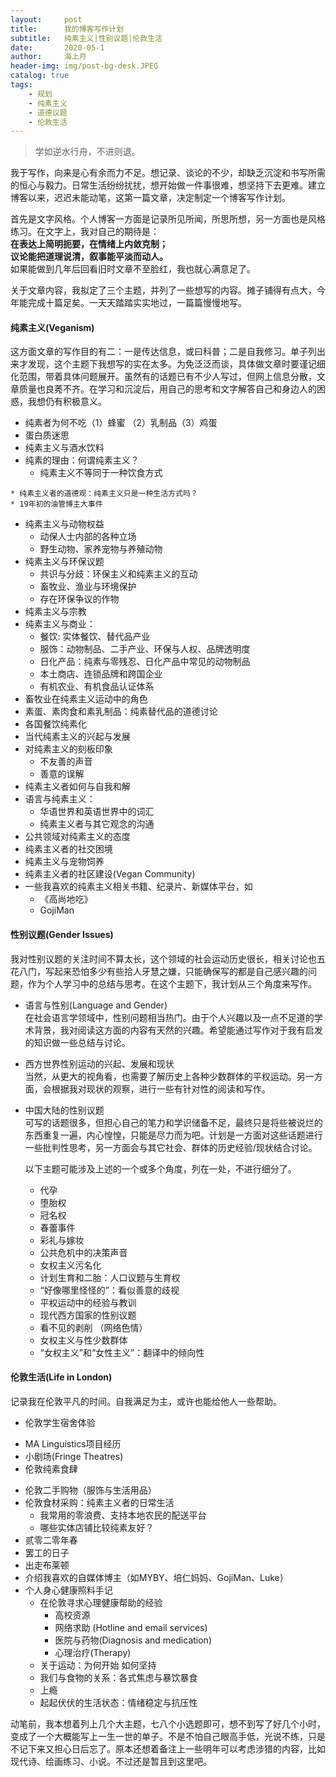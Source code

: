 ```yaml
---
layout:     post
title:      我的博客写作计划
subtitle:   纯素主义|性别议题|伦敦生活
date:       2020-05-1
author:     海上月
header-img: img/post-bg-desk.JPEG
catalog: true
tags:
    - 规划
    - 纯素主义
    - 道德议题
    - 伦敦生活
---
```

> 学如逆水行舟，不进则退。  

我于写作，向来是心有余而力不足。想记录、谈论的不少，却缺乏沉淀和书写所需的恒心与毅力。日常生活纷纷扰扰，想开始做一件事很难，想坚持下去更难。建立博客以来，迟迟未能动笔，这第一篇文章，决定制定一个博客写作计划。

首先是文字风格。个人博客一方面是记录所见所闻，所思所想，另一方面也是风格练习。在文字上，我对自己的期待是：  
	**在表达上简明扼要，在情绪上内敛克制；  
	议论能把道理说清，叙事能平淡而动人。**  
如果能做到几年后回看旧时文章不至脸红，我也就心满意足了。

关于文章内容，我拟定了三个主题，并列了一些想写的内容。摊子铺得有点大，今年能完成十篇足矣。一天天踏踏实实地过，一篇篇慢慢地写。

#### **纯素主义(Veganism)**  
这方面文章的写作目的有二：一是传达信息，或曰科普；二是自我修习。单子列出来才发现，这个主题下我想写的实在太多。为免泛泛而谈，具体做文章时要谨记细化范围，带着具体问题展开。虽然有的话题已有不少人写过，但网上信息分散，文章质量也良莠不齐。在学习和沉淀后，用自己的思考和文字解答自己和身边人的困惑，我想仍有积极意义。

* 纯素者为何不吃（1）蜂蜜 （2）乳制品（3）鸡蛋
* 蛋白质迷思
* 纯素主义与酒水饮料
* 纯素的理由：何谓纯素主义？
	* 纯素主义不等同于一种饮食方式 
<!-- 饮食只是纯素主义的一个方面，但在生活中，人们常常混淆纯素主义和植物性饮食这两个概念。同时，绝大部分介绍纯素主义的文章中，作者会将纯素主义者与采取蛋/奶素、鱼素、生机饮食(raw vegan)等饮食方式的人士并列讨论。有一种常见的观念认为，纯素者践行纯素主义有健康、环保和道德伦理三种动机。这种观念的形成也是将纯素主义等同于饮食方式的认知所导致的。--> 
	* 纯素主义者的道德观：纯素主义只是一种生活方式吗？
	* 19年初的油管博主大事件
* 纯素主义与动物权益
	* 动保人士内部的各种立场
	* 野生动物、家养宠物与养殖动物
* 纯素主义与环保议题
	* 共识与分歧：环保主义和纯素主义的互动
	* 畜牧业、渔业与环境保护
	* 存在环保争议的作物
* 纯素主义与宗教
* 纯素主义与商业：
	* 餐饮: 实体餐饮、替代品产业
	* 服饰：动物制品、二手产业、环保与人权、品牌透明度
	* 日化产品：纯素与零残忍、日化产品中常见的动物制品
	* 本土商店、连锁品牌和跨国企业
	* 有机农业、有机食品认证体系
* 畜牧业在纯素主义运动中的角色
* 素蛋、素肉食和素乳制品：纯素替代品的道德讨论   
* 各国餐饮纯素化
* 当代纯素主义的兴起与发展
* 对纯素主义的刻板印象
	* 不友善的声音
	* 善意的误解
* 纯素主义者如何与自我和解 
* 语言与纯素主义：
	* 华语世界和英语世界中的词汇
	* 纯素主义者与其它观念的沟通
* 公共领域对纯素主义的态度 
* 纯素主义者的社交困境
* 纯素主义与宠物饲养
* 纯素主义者的社区建设(Vegan Community)
* 一些我喜欢的纯素主义相关书籍、纪录片、新媒体平台，如  
	* 《高尚地吃》
	* GojiMan
	  
#### **性别议题(Gender Issues)**  
我对性别议题的关注时间不算太长，这个领域的社会运动历史很长，相关讨论也五花八门，写起来恐怕多少有些拾人牙慧之嫌，只能确保写的都是自己感兴趣的问题，作为个人学习中的总结与思考。在这个主题下，我计划从三个角度来写作。

* 语言与性别(Language and Gender)  
	在社会语言学领域中，性别问题相当热门。由于个人兴趣以及一点不足道的学术背景，我对阅读这方面的内容有天然的兴趣。希望能通过写作对于我有启发的知识做一些总结与讨论。
* 西方世界性别运动的兴起、发展和现状   
	当然，从更大的视角看，也需要了解历史上各种少数群体的平权运动。另一方面，会根据我对现状的观察，进行一些有针对性的阅读和写作。
* 中国大陆的性别议题  
	可写的话题很多，但担心自己的笔力和学识储备不足，最终只是将些被说烂的东西重复一遍，内心惶惶，只能是尽力而为吧。计划是一方面对这些话题进行一些批判性思考，另一方面会与其它社会、群体的历史经验/现状结合讨论。  
	  
	以下主题可能涉及上述的一个或多个角度，列在一处，不进行细分了。  
	* 代孕    
	* 堕胎权	
	* 冠名权
	* 春蕾事件
	* 彩礼与嫁妆
	* 公共危机中的决策声音
	* 女权主义污名化 
	* 计划生育和二胎：人口议题与生育权
	* “好像哪里怪怪的”：看似善意的歧视
	* 平权运动中的经验与教训
	* 现代西方国家的性别议题
	* 看不见的剥削 （网络色情）
	* 女权主义与性少数群体
	* “女权主义”和“女性主义”：翻译中的倾向性  
  
  
  
#### **伦敦生活(Life in London)**  
记录我在伦敦平凡的时间。自我满足为主，或许也能给他人一些帮助。

* 伦敦学生宿舍体验 
<!-- 出国前得知被分配到目前的宿舍时，在网上完全搜索不到这间学生公寓的住宿体验，所以想写写在这间学生公寓和这个街区的生活体验，以及现在回看当初在选择宿舍时的一些纠结与困扰时的一些想法。 --> 
* MA Linguistics项目经历
* 小剧场(Fringe Theatres)
* 伦敦纯素食肆  
<!-- 生活在伦敦一区，时常外食探店，有些食肆给我留下深刻印象，曾反复前往，或介绍给友人，想为它们写点东西。 
		1. Purezza、Vantra Loungevity、CookDaily
		2. 真的很友好：Dishroom
		3. 纯素或纯素友好的中餐 （收藏的多，但目前吃过的还不多）-->
* 伦敦二手购物（服饰与生活用品）
* 伦敦食材采购：纯素主义者的日常生活
	* 我常用的零浪费、支持本地农民的配送平台
	* 哪些实体店铺比较纯素友好？
* 贰零二零年春  
* 罢工的日子  
* 出走布莱顿
* 介绍我喜欢的自媒体博主（如MYBY、培仁妈妈、GojiMan、Luke）
* 个人身心健康照料手记
	* 在伦敦寻求心理健康帮助的经验
		* 高校资源 
		* 网络求助 (Hotline and email services)
		* 医院与药物(Diagnosis and medication)
		* 心理治疗(Therapy)
	* 关于运动：为何开始 如何坚持
	* 我们与食物的关系：各式焦虑与暴饮暴食
	* 上瘾
	* 起起伏伏的生活状态：情绪稳定与抗压性

动笔前，我本想着列上几个大主题，七八个小选题即可，想不到写了好几个小时，变成了一个大概能写上一生一世的单子。不是不怕自己眼高手低，光说不练，只是不记下来又担心日后忘了。原本还想着备注上一些明年可以考虑涉猎的内容，比如现代诗、绘画练习、小说。不过还是暂且到这里吧。






